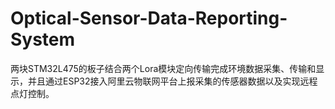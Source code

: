 # Optical-Sensor-Data-Reporting-System
两块STM32L475的板子结合两个Lora模块定向传输完成环境数据采集、传输和显示，并且通过ESP32接入阿里云物联网平台上报采集的传感器数据以及实现远程点灯控制。
